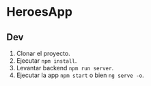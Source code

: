 # HeroesApp


## Dev

1. Clonar el proyecto.
2. Ejecutar ```npm install```.
3. Levantar backend ```npm run server```.
4. Ejecutar la app ```npm start``` o bien ```ng serve -o```.